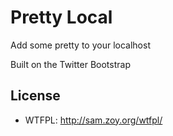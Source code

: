 Pretty Local 
=================================

Add some pretty to your localhost

Built on the Twitter Bootstrap


License
-------

- WTFPL: <http://sam.zoy.org/wtfpl/>